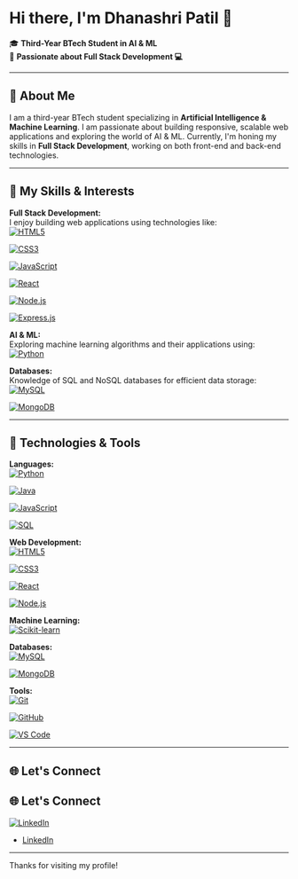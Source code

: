 # Hi there, I'm Dhanashri Patil 👋  
🎓 **Third-Year BTech Student in AI & ML**  
🌟 **Passionate about Full Stack Development 💻**

---

## 🚀 About Me  
I am a third-year BTech student specializing in **Artificial Intelligence & Machine Learning**. I am passionate about building responsive, scalable web applications and exploring the world of AI & ML. Currently, I'm honing my skills in **Full Stack Development**, working on both front-end and back-end technologies.

---

## 🌱 My Skills & Interests

**Full Stack Development:**  
I enjoy building web applications using technologies like:  
[![HTML5](https://img.shields.io/badge/HTML5-%23E34F26.svg?style=flat&logo=html5&logoColor=white)](https://developer.mozilla.org/en-US/docs/Web/HTML)  


[![CSS3](https://img.shields.io/badge/CSS3-%231572B6.svg?style=flat&logo=css3&logoColor=white)](https://developer.mozilla.org/en-US/docs/Web/CSS)  


[![JavaScript](https://img.shields.io/badge/JavaScript-%23F7DF1E.svg?style=flat&logo=javascript&logoColor=black)](https://developer.mozilla.org/en-US/docs/Web/JavaScript)  


[![React](https://img.shields.io/badge/React-%2300D8FF.svg?style=flat&logo=react&logoColor=black)](https://reactjs.org/)  


[![Node.js](https://img.shields.io/badge/Node.js-%23339933.svg?style=flat&logo=node.js&logoColor=white)](https://nodejs.org/)  


[![Express.js](https://img.shields.io/badge/Express.js-%23404d59.svg?style=flat&logo=express&logoColor=white)](https://expressjs.com/)

**AI & ML:**  
Exploring machine learning algorithms and their applications using:  
[![Python](https://img.shields.io/badge/Python-%233776AB.svg?style=flat&logo=python&logoColor=white)](https://www.python.org/)  

**Databases:**  
Knowledge of SQL and NoSQL databases for efficient data storage:  
[![MySQL](https://img.shields.io/badge/MySQL-%234479A1.svg?style=flat&logo=mysql&logoColor=white)](https://www.mysql.com/)  


[![MongoDB](https://img.shields.io/badge/MongoDB-%2347A248.svg?style=flat&logo=mongodb&logoColor=white)](https://www.mongodb.com/)

---

## 🔧 Technologies & Tools

**Languages:**  
[![Python](https://img.shields.io/badge/Python-%233776AB.svg?style=flat&logo=python&logoColor=white)](https://www.python.org/)  


[![Java](https://img.shields.io/badge/Java-%23F7DF1E.svg?style=flat&logo=java&logoColor=white)](https://www.java.com/)  


[![JavaScript](https://img.shields.io/badge/JavaScript-%23F7DF1E.svg?style=flat&logo=javascript&logoColor=black)](https://developer.mozilla.org/en-US/docs/Web/JavaScript)  


[![SQL](https://img.shields.io/badge/SQL-%234479A1.svg?style=flat&logo=postgresql&logoColor=white)](https://www.mysql.com/)

**Web Development:**  
[![HTML5](https://img.shields.io/badge/HTML5-%23E34F26.svg?style=flat&logo=html5&logoColor=white)](https://developer.mozilla.org/en-US/docs/Web/HTML)  


[![CSS3](https://img.shields.io/badge/CSS3-%231572B6.svg?style=flat&logo=css3&logoColor=white)](https://developer.mozilla.org/en-US/docs/Web/CSS)  


[![React](https://img.shields.io/badge/React-%2300D8FF.svg?style=flat&logo=react&logoColor=black)](https://reactjs.org/)  


[![Node.js](https://img.shields.io/badge/Node.js-%23339933.svg?style=flat&logo=node.js&logoColor=white)](https://nodejs.org/)

**Machine Learning:**  
[![Scikit-learn](https://img.shields.io/badge/Scikit--learn-%23F7931E.svg?style=flat&logo=scikit-learn&logoColor=white)](https://scikit-learn.org/)

**Databases:**  
[![MySQL](https://img.shields.io/badge/MySQL-%234479A1.svg?style=flat&logo=mysql&logoColor=white)](https://www.mysql.com/)  


[![MongoDB](https://img.shields.io/badge/MongoDB-%2347A248.svg?style=flat&logo=mongodb&logoColor=white)](https://www.mongodb.com/)

**Tools:**  
[![Git](https://img.shields.io/badge/Git-%23F1502F.svg?style=flat&logo=git&logoColor=white)](https://git-scm.com/)  


[![GitHub](https://img.shields.io/badge/GitHub-%23121011.svg?style=flat&logo=github&logoColor=white)](https://github.com/)  


[![VS Code](https://img.shields.io/badge/VS_Code-%23007ACC.svg?style=flat&logo=visualstudiocode&logoColor=white)](https://code.visualstudio.com/)  

---


## 🌐 Let's Connect

## 🌐 Let's Connect

[![LinkedIn](https://img.shields.io/badge/LinkedIn-%230077B5.svg?style=flat&logo=linkedin&logoColor=white)](https://www.linkedin.com/in/dhanashri-patil24)

- [LinkedIn](https://www.linkedin.com/in/dhanashri-patil24)


---

Thanks for visiting my profile! 
